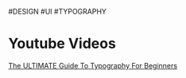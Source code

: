#DESIGN #UI #TYPOGRAPHY 
# Youtube Videos
[The ULTIMATE Guide To Typography For Beginners](https://www.youtube.com/watch?v=AXpxZMRM1EY)
